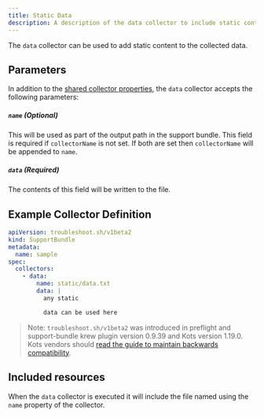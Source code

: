 ```yaml
---
title: Static Data
description: A description of the data collector to include static content
---
```


The `data` collector can be used to add static content to the collected data.

## Parameters

In addition to the [shared collector properties](https://troubleshoot.sh/docs/collect/collectors/#shared-properties), the `data` collector accepts the following parameters:

##### `name` (Optional)
This will be used as part of the output path in the support bundle.
This field is required if `collectorName` is not set.
If both are set then `collectorName` will be appended to `name`.

##### `data` (Required)
The contents of this field will be written to the file.

## Example Collector Definition

```yaml
apiVersion: troubleshoot.sh/v1beta2
kind: SupportBundle
metadata:
  name: sample
spec:
  collectors:
    - data:
        name: static/data.txt
        data: |
          any static

          data can be used here
```

> Note: `troubleshoot.sh/v1beta2` was introduced in preflight and support-bundle krew plugin version 0.9.39 and Kots version 1.19.0. Kots vendors should [read the guide to maintain backwards compatibility](/v1beta2/).

## Included resources

When the `data` collector is executed it will include the file named using the `name` property of the collector.
